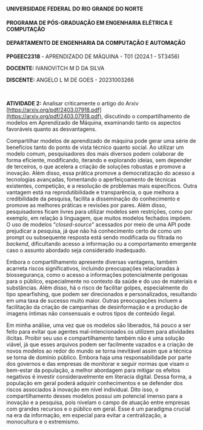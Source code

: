 ﻿
﻿**UNIVERSIDADE FEDERAL DO RIO GRANDE DO NORTE**

#### **PROGRAMA DE PÓS-GRADUAÇÃO EM ENGENHARIA ELÉTRICA E COMPUTAÇÃO**

#### **DEPARTAMENTO DE ENGENHARIA DA COMPUTAÇÃO E AUTOMAÇÃO**

  

**PPGEEC2318** - APRENDIZADO DE MÁQUINA - T01 (2024.1 - 5T3456)

  

**DOCENTE:** IVANOVITCH M D DA SILVA

**DISCENTE:** ANGELO L M DE GOES - 20231003266

  

<br>

  

**ATIVIDADE 2:** Analisar criticamente o artigo do Arxiv [https://arxiv.org/pdf/2403.07918.pdf](https://arxiv.org/pdf/2403.07918.pdf), discutindo o compartilhamento de modelos em Aprendizado de Máquina, examinando tanto os aspectos favoráveis quanto as desvantagens.

Compartilhar modelos de aprendizado de máquina pode gerar uma série de benefícios tanto do ponto de vista técnico quanto social. Ao utilizar um modelo comum, pesquisadores dos mais diversos podem colaborar de forma eficiente, modificando, iterando e explorando ideias, sem depender de terceiros, o que acelera a criação de soluções robustas e promove a inovação. Além disso, essa prática promove a democratização do acesso a tecnologias avançadas, fomentando o aperfeiçoamento de técnicas existentes, competição, e a resolução de problemas mais específicos. Outra vantagem está na reprodutibilidade e transparência, o que melhora a credibilidade da pesquisa, facilita a disseminação do conhecimento e promove as melhores práticas e revisões por pares. Além disso, pesquisadores ficam livres para utilizar modelos sem restrições, como por exemplo, em relação à linguagem, que muitos modelos fechados impõem. O uso de modelos “*closed-source*” acessados por meio de uma API pode prejudicar a pesquisa, já que não há conhecimento certo de como um prompt ou subsequente resposta está sendo modificada ou filtrada no *backend*, dificultando acesso a informação ou a comportamento emergente caso o assunto abordado seja considerado inadequado.

Embora o compartilhamento apresente diversas vantagens, também acarreta riscos significativos, incluindo preocupações relacionadas à biossegurança, como o acesso a informações potencialmente perigosas para o público, especialmente no contexto da saúde e do uso de materiais e substâncias. Além disso, há o risco de facilitar golpes, especialmente do tipo spearfishing, que podem ser direcionados e personalizados, resultando em uma taxa de sucesso muito maior. Outras preocupações incluem a facilitação da criação de campanhas de desinformação e a produção de imagens íntimas não consensuais e outros tipos de conteúdo ilegal.

Em minha análise, uma vez que os modelos são liberados, há pouco a ser feito para evitar que agentes mal-intencionados os utilizem para atividades ilícitas. Proibir seu uso e compartilhamento também não é uma solução viável, já que esses arquivos podem ser facilmente vazados e a criação de novos modelos ao redor do mundo se torna inevitável assim que a técnica se torna de domínio público. Embora haja uma responsabilidade por parte dos governos e das empresas de monitorar e seguir normas que visam o bem-estar da população, a melhor abordagem para mitigar os efeitos negativos é investir consideravelmente em literacia digital. Dessa forma, a população em geral poderá adquirir conhecimentos e se defender dos riscos associados à inovação em nível individual. Dito isso, o compartilhamento desses modelos possui um potencial imenso para a inovação e a pesquisa, pois nivelam o campo de atuação entre empresas com grandes recursos e o público em geral. Esse é um paradigma crucial na era da informação, em especial para evitar a centralização, a monocultura e o extremismo.
